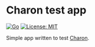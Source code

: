 # Charon test app

[![Go](https://img.shields.io/github/go-mod/go-version/f0m41h4u7/Charon-test-app?style=plastic)](https://github.com/f0m41h4u7/Charon-test-app/blob/master/go.mod)
[![License: MIT](https://img.shields.io/badge/License-MIT-blue.svg)](https://opensource.org/licenses/MIT)

Simple app written to test [Charon](https://github.com/f0m41h4u7/Charon).
